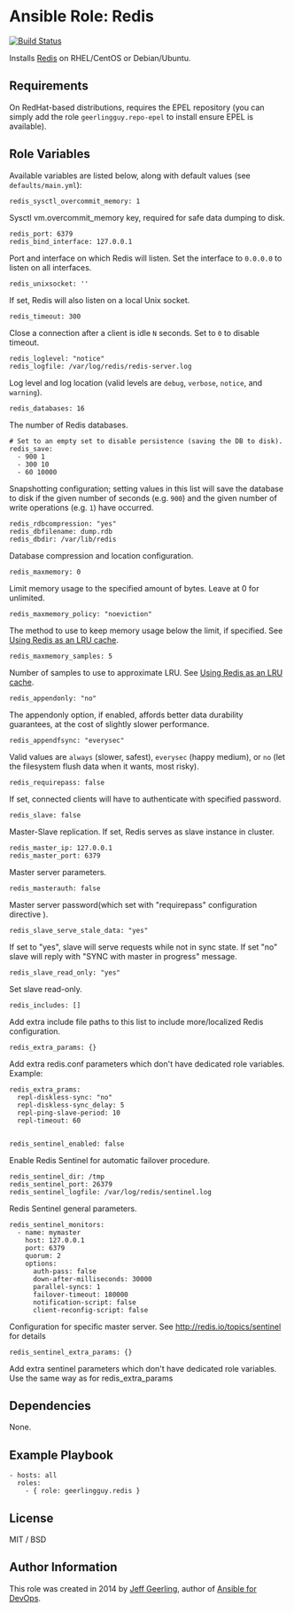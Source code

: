 # Ansible Role: Redis

[![Build Status](https://travis-ci.org/geerlingguy/ansible-role-redis.svg?branch=master)](https://travis-ci.org/geerlingguy/ansible-role-redis)

Installs [Redis](http://redis.io/) on RHEL/CentOS or Debian/Ubuntu.

## Requirements

On RedHat-based distributions, requires the EPEL repository (you can simply add the role `geerlingguy.repo-epel` to install ensure EPEL is available).

## Role Variables

Available variables are listed below, along with default values (see `defaults/main.yml`):

    redis_sysctl_overcommit_memory: 1

Sysctl vm.overcommit_memory key, required for safe data dumping to disk.

    redis_port: 6379
    redis_bind_interface: 127.0.0.1

Port and interface on which Redis will listen. Set the interface to `0.0.0.0` to listen on all interfaces.

    redis_unixsocket: ''

If set, Redis will also listen on a local Unix socket.

    redis_timeout: 300

Close a connection after a client is idle `N` seconds. Set to `0` to disable timeout.

    redis_loglevel: "notice"
    redis_logfile: /var/log/redis/redis-server.log

Log level and log location (valid levels are `debug`, `verbose`, `notice`, and `warning`).

    redis_databases: 16

The number of Redis databases.

    # Set to an empty set to disable persistence (saving the DB to disk).
    redis_save:
      - 900 1
      - 300 10
      - 60 10000

Snapshotting configuration; setting values in this list will save the database to disk if the given number of seconds (e.g. `900`) and the given number of write operations (e.g. `1`) have occurred.

    redis_rdbcompression: "yes"
    redis_dbfilename: dump.rdb
    redis_dbdir: /var/lib/redis

Database compression and location configuration.

    redis_maxmemory: 0

Limit memory usage to the specified amount of bytes. Leave at 0 for unlimited.

    redis_maxmemory_policy: "noeviction"

The method to use to keep memory usage below the limit, if specified. See [Using Redis as an LRU cache](http://redis.io/topics/lru-cache).

    redis_maxmemory_samples: 5

Number of samples to use to approximate LRU. See [Using Redis as an LRU cache](http://redis.io/topics/lru-cache).

    redis_appendonly: "no"

The appendonly option, if enabled, affords better data durability guarantees, at the cost of slightly slower performance.

    redis_appendfsync: "everysec"

Valid values are `always` (slower, safest), `everysec` (happy medium), or `no` (let the filesystem flush data when it wants, most risky).

    redis_requirepass: false

If set, connected clients will have to authenticate with specified password. 


    redis_slave: false

Master-Slave replication. If set, Redis serves as slave instance in cluster.

    redis_master_ip: 127.0.0.1
    redis_master_port: 6379

Master server parameters.

    redis_masterauth: false

Master server password(which set with "requirepass" configuration directive ).

    redis_slave_serve_stale_data: "yes"

If set to "yes", slave will serve requests while not in sync state. If set "no" slave will reply with "SYNC with master in progress" message.

    redis_slave_read_only: "yes"

Set slave read-only.

    redis_includes: []

Add extra include file paths to this list to include more/localized Redis configuration.

    redis_extra_params: {}

Add extra redis.conf parameters which don't have dedicated role variables. Example:

    redis_extra_prams:
      repl-diskless-sync: "no"
      repl-diskless-sync_delay: 5
      repl-ping-slave-period: 10
      repl-timeout: 60


    redis_sentinel_enabled: false

Enable Redis Sentinel for automatic failover procedure.

    redis_sentinel_dir: /tmp
    redis_sentinel_port: 26379
    redis_sentinel_logfile: /var/log/redis/sentinel.log

Redis Sentinel general parameters.

    redis_sentinel_monitors:
      - name: mymaster
        host: 127.0.0.1
        port: 6379
        quorum: 2
        options: 
          auth-pass: false
          down-after-milliseconds: 30000
          parallel-syncs: 1
          failover-timeout: 180000
          notification-script: false
          client-reconfig-script: false

Configuration for specific master server. See http://redis.io/topics/sentinel for details

    redis_sentinel_extra_params: {}

Add extra sentinel parameters which don't have dedicated role variables. Use the same way as for redis_extra_params

## Dependencies

None.

## Example Playbook

    - hosts: all
      roles:
        - { role: geerlingguy.redis }

## License

MIT / BSD

## Author Information

This role was created in 2014 by [Jeff Geerling](http://jeffgeerling.com/), author of [Ansible for DevOps](http://ansiblefordevops.com/).

